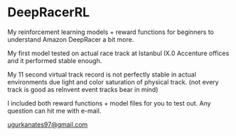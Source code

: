 # DeepRacerRL
My reinforcement learning models + reward functions  for beginners to understand Amazon DeepRacer a bit more. 

My first model tested on actual race track at Istanbul IX.0 Accenture offices and it performed stable enough.


My 11 second virtual track record is not perfectly stable in actual environments due light and color saturation of physical track. (not every track is good as reInvent event tracks bear in mind)


I included both reward functions + model files for you to test out. 
Any question can hit me with e-mail.

ugurkanates97@gmail.com
